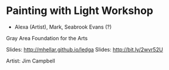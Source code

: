 Painting with Light Workshop
============================

* Alexa (Artist), Mark, Seabrook Evans (?)

Gray Area Foundation for the Arts

Slides: http://mhellar.github.io/ledga
Slides: http://bit.ly/2wvr52U

Artist: Jim Campbell


